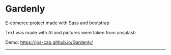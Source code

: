 # Gardenly

E-comerce project made with Sass and bootstrap

Text was made with AI and pictures were taken from unsplash

Demo: https://jos-cab.github.io/Gardenly/

---
